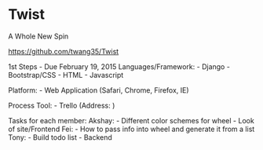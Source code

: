 # Twist
A Whole New Spin

https://github.com/twang35/Twist

1st Steps - Due February 19, 2015
  Languages/Framework:
    - Django
    - Bootstrap/CSS
    - HTML
    - Javascript
    
  Platform:
    - Web Application (Safari, Chrome, Firefox, IE)
    
  Process Tool:
    - Trello (Address: )
    
  Tasks for each member:
    Akshay:
      - Different color schemes for wheel
      - Look of site/Frontend
    Fei:
      - How to pass info into wheel and generate it from a list
    Tony:
      - Build todo list
      - Backend
